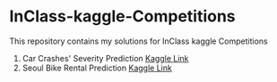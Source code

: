# InClass-kaggle-Competitions
This repository contains my solutions for InClass kaggle Competitions
1. Car Crashes' Severity Prediction  [Kaggle Link](https://www.kaggle.com/c/car-crashes-severity-prediction)
2. Seoul Bike Rental Prediction  [Kaggle Link](https://www.kaggle.com/c/seoul-bike-rental-ai-pro-iti/overview)

